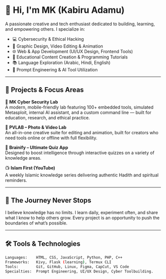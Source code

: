 # 👋 Hi, I'm MK (Kabiru Adamu)

A passionate creative and tech enthusiast dedicated to building, learning, and empowering others. I specialize in:

- 💻 Cybersecurity & Ethical Hacking  
- 🎨 Graphic Design, Video Editing & Animation  
- 🌐 Web & App Development (UI/UX Design, Frontend Tools)  
- 🧠 Educational Content Creation & Programming Tutorials  
- 📚 Language Exploration (Arabic, Hindi, English)  
- 🤖 Prompt Engineering & AI Tool Utilization  

---

## 🚀 Projects & Focus Areas

🔐 **MK Cyber Security Lab**  
A modern, mobile-friendly lab featuring 100+ embedded tools, simulated Metasploit, internal AI assistant, and a custom command line — built for education, research, and ethical practice.

🎥 **PVLAB – Photo & Video Lab**  
An all-in-one creative suite for editing and animation, built for creators who need tools online or offline with full flexibility.

🧠 **Brainify – Ultimate Quiz App**  
Designed to boost intelligence through interactive quizzes on a variety of knowledge areas.

📺 **Islam First (YouTube)**  
A weekly Islamic knowledge series delivering authentic Hadith and spiritual reminders.

---

## 🧠 The Journey Never Stops

I believe knowledge has no limits. I learn daily, experiment often, and share what I know to help others grow. Every project is an opportunity to push the boundaries of what’s possible.

---

## 🛠️ Tools & Technologies

```bash
Languages:    HTML, CSS, JavaScript, Python, PHP, C++
Frameworks:   Kivy, Flask (learning), Termux CLI
Tools:        Git, GitHub, Linux, Figma, CapCut, VS Code
Specialties:  Prompt Engineering, UI/UX Design, Cyber Toolbuilding.
